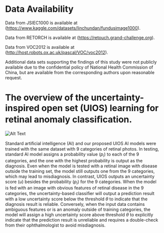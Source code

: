 # Data Availability
Data from JSIEC1000 is available at (https://www.kaggle.com/datasets/linchundan/fundusimage1000). 

Data from RETORCH is available at (https://retouch.grand-challenge.org). 

Data from VOC2012 is available at (http://host.robots.ox.ac.uk/pascal/VOC/voc2012). 

Additional data sets supporting the findings of this study were not publicly available due to the confidential policy of National Health Commission of China,  but are available from the corresponding authors upon reasonable request. 

# The overview of the uncertainty-inspired open set (UIOS) learning for retinal anomaly classiﬁcation.

![Alt Text](Demo/UIOS_gif.gif)

Standard artiﬁcial intelligence (AI) and our proposed UIOS AI models were trained with the same dataset with 9 categories of retinal photos. In testing, standard AI model assigns a probability value ($p_{i}$) to each of the 9 categories, and the one with the highest probability is output as the diagnosis. Even when the model is tested with a retinal image with disease outside the training set, the model still outputs one from the 9 categories, which may lead to misdiagnosis. In contrast, UIOS outputs an uncertainty score ($u$) besides the probability ($p_{i}$) for the 9 categories. When the model is fed with an image with obvious features of retinal disease in the 9 categories, the uncertainty-based classiﬁer will output a prediction result with a low uncertainty score below the threshold $θ$ to indicate that the diagnosis result is reliable. Conversely, when the input data contains ambiguous features or is an anomaly outside of training categories, the model will assign a high uncertainty score above threshold $θ$ to explicitly indicate that the prediction result is unreliable and requires a double-check from their ophthalmologist to avoid misdiagnosis.
